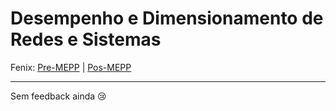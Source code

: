 # Desempenho e Dimensionamento de Redes e Sistemas

Fenix: [Pre-MEPP](https://fenix.tecnico.ulisboa.pt/cursos/meic-a/disciplina-curricular/1127428915200124) | [Pos-MEPP](https://fenix.tecnico.ulisboa.pt/cursos/meic-a/disciplina-curricular/1971853845332826)

---
Sem feedback ainda :cry:
